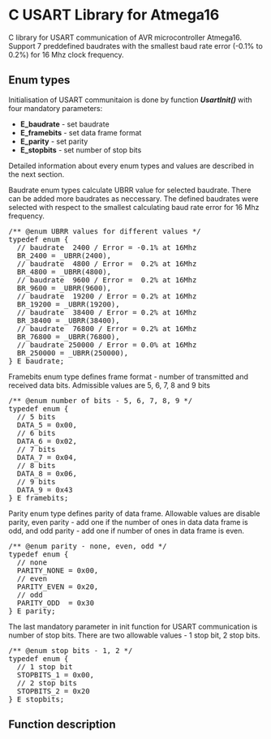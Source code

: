 <h1>C USART Library for Atmega16</h1>
<p>
C library for USART communication of AVR microcontroller Atmega16. Support 7 preddefined baudrates with the smallest baud rate error (-0.1% to 0.2%) for 16 Mhz clock frequency.
</p>
<h2>Enum types</h2>
<p>
Initialisation of USART communitaion is done by function <i><b>UsartInit()</b></i> with four mandatory parameters:
<ul>
  <li><b>E_baudrate</b> - set baudrate</li>
  <li><b>E_framebits</b> - set data frame format</li>
  <li><b>E_parity</b> - set parity</li>
  <li><b>E_stopbits</b> - set number of stop bits</li>  
</ul>
Detailed information about every enum types and values are described in the next section.
</p>
<p>
Baudrate enum types calculate UBRR value for selected baudrate. There can be added more baudrates as neccessary. The defined baudrates were selected with respect to the smallest calculating baud rate error for 16 Mhz frequency. 
</p>
<pre>
/** @enum UBRR values for different values */
typedef enum {
  // baudrate  2400 / Error = -0.1% at 16Mhz
  BR_2400 = _UBRR(2400),
  // baudrate  4800 / Error =  0.2% at 16Mhz
  BR_4800 = _UBRR(4800),
  // baudrate  9600 / Error =  0.2% at 16Mhz
  BR_9600 = _UBRR(9600),
  // baudrate  19200 / Error = 0.2% at 16Mhz
  BR_19200 = _UBRR(19200),
  // baudrate  38400 / Error = 0.2% at 16Mhz
  BR_38400 = _UBRR(38400),
  // baudrate  76800 / Error = 0.2% at 16Mhz
  BR_76800 = _UBRR(76800),
  // baudrate 250000 / Error = 0.0% at 16Mhz
  BR_250000 = _UBRR(250000),
} E_baudrate;
</pre>
<p>
Framebits enum type defines frame format - number of transmitted and received data bits. Admissible values are 5, 6, 7, 8 and 9 bits
</p>
<pre>
/** @enum number of bits - 5, 6, 7, 8, 9 */
typedef enum {
  // 5 bits
  DATA_5 = 0x00,
  // 6 bits
  DATA_6 = 0x02,
  // 7 bits
  DATA_7 = 0x04,
  // 8 bits
  DATA_8 = 0x06,
  // 9 bits
  DATA_9 = 0x43
} E_framebits;
</pre>
<p>
Parity enum type defines parity of data frame. Allowable values are disable parity, even parity - add one if the number of ones in data data frame is odd, and odd parity - add one if number of ones in data frame is even.
</p>
<pre>
/** @enum parity - none, even, odd */
typedef enum {
  // none
  PARITY_NONE = 0x00,
  // even
  PARITY_EVEN = 0x20,
  // odd
  PARITY_ODD  = 0x30
} E_parity;
</pre>
<p>
The last mandatory parameter in init function for USART communication is number of stop bits. There are two allowable values - 1 stop bit, 2 stop bits.
</p>
<pre>
/** @enum stop bits - 1, 2 */
typedef enum {
  // 1 stop bit
  STOPBITS_1 = 0x00,
  // 2 stop bits
  STOPBITS_2 = 0x20
} E_stopbits;
</pre>
<h2>Function description</h2>


